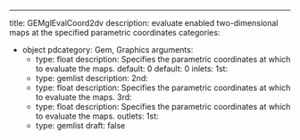 
---
title: GEMglEvalCoord2dv
description: evaluate enabled two-dimensional maps at the specified parametric coordinates
categories:
  - object
pdcategory: Gem, Graphics
arguments:
    - type: float
      description: Specifies the parametric coordinates at which to evaluate the maps.
      default: 0
      default: 0
inlets:
  1st:
    - type: gemlist
      description:
  2nd:
    - type: float
      description: Specifies the parametric coordinates at which to evaluate the maps.
  3rd:
    - type: float
      description: Specifies the parametric coordinates at which to evaluate the maps.
outlets:
  1st:
    - type: gemlist
draft: false

